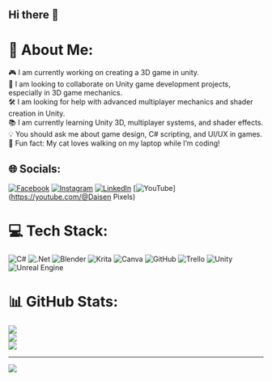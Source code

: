 ## Hi there 👋

# 💫 About Me:
🎮 I am currently working on creating a 3D game in unity.  <br>🤝 I am looking to collaborate on Unity game development projects, especially in 3D game mechanics.  <br>🛠️ I am looking for help with advanced multiplayer mechanics and shader creation in Unity.  <br>📚 I am currently learning Unity 3D, multiplayer systems, and shader effects.  <br>💡 You should ask me about game design, C# scripting, and UI/UX in games.  <br>🐾 Fun fact: My cat loves walking on my laptop while I’m coding!  


## 🌐 Socials:
[![Facebook](https://img.shields.io/badge/Facebook-%231877F2.svg?logo=Facebook&logoColor=white)]([https://www.facebook.com/profile.php?id=61571923887825](https://www.facebook.com/profile.php?id=61571923887825)) [![Instagram](https://img.shields.io/badge/Instagram-%23E4405F.svg?logo=Instagram&logoColor=white)](https://instagram.com/daisenpixels) [![LinkedIn](https://img.shields.io/badge/LinkedIn-%230077B5.svg?logo=linkedin&logoColor=white)](https://linkedin.com/in/sherlyangel) [![YouTube](https://img.shields.io/badge/YouTube-%23FF0000.svg?logo=YouTube&logoColor=white)](https://youtube.com/@Daisen Pixels) 

# 💻 Tech Stack:
![C#](https://img.shields.io/badge/c%23-%23239120.svg?style=for-the-badge&logo=csharp&logoColor=white) ![.Net](https://img.shields.io/badge/.NET-5C2D91?style=for-the-badge&logo=.net&logoColor=white) ![Blender](https://img.shields.io/badge/blender-%23F5792A.svg?style=for-the-badge&logo=blender&logoColor=white) ![Krita](https://img.shields.io/badge/Krita-203759?style=for-the-badge&logo=krita&logoColor=EEF37B) ![Canva](https://img.shields.io/badge/Canva-%2300C4CC.svg?style=for-the-badge&logo=Canva&logoColor=white) ![GitHub](https://img.shields.io/badge/github-%23121011.svg?style=for-the-badge&logo=github&logoColor=white) ![Trello](https://img.shields.io/badge/Trello-%23026AA7.svg?style=for-the-badge&logo=Trello&logoColor=white) ![Unity](https://img.shields.io/badge/unity-%23000000.svg?style=for-the-badge&logo=unity&logoColor=white) ![Unreal Engine](https://img.shields.io/badge/unrealengine-%23313131.svg?style=for-the-badge&logo=unrealengine&logoColor=white)
# 📊 GitHub Stats:
![](https://github-readme-stats.vercel.app/api?username=sherlyangel15&theme=dark&hide_border=false&include_all_commits=false&count_private=false)<br/>
![](https://github-readme-streak-stats.herokuapp.com/?user=sherlyangel15&theme=dark&hide_border=false)<br/>
![](https://github-readme-stats.vercel.app/api/top-langs/?username=sherlyangel15&theme=dark&hide_border=false&include_all_commits=false&count_private=false&layout=compact)

---
[![](https://visitcount.itsvg.in/api?id=sherlyangel15&icon=0&color=0)](https://visitcount.itsvg.in)

<!-- Proudly created with GPRM ( https://gprm.itsvg.in ) -->

<!--
**sherlyangel15/sherlyangel15** is a ✨ _special_ ✨ repository because its `README.md` (this file) appears on your GitHub profile.

Here are some ideas to get you started:

- 🔭 I’m currently working on ...
- 🌱 I’m currently learning ...
- 👯 I’m looking to collaborate on ...
- 🤔 I’m looking for help with ...
- 💬 Ask me about ...
- 📫 How to reach me: ...
- 😄 Pronouns: ...
- ⚡ Fun fact: ...
-->
